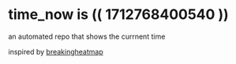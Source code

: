 # time_now is (( 1712768400540 ))

an automated repo that shows the currnent time

inspired by [breakingheatmap](https://github.com/breakingheatmap/breakingheatmap)